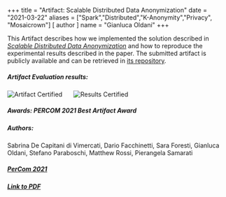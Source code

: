 +++
title = "Artifact: Scalable Distributed Data Anonymization"
date = "2021-03-22"
aliases = ["Spark","Distributed","K-Anonymity","Privacy", "Mosaicrown"]
[ author ]
  name = "Gianluca Oldani"
+++

This Artifact describes how we implemented the solution described in
<a href="../../publications/percom2021" target="_blank"><em>Scalable Distributed Data Anonymization</em></a>
and how to reproduce the experimental results described in the paper.
The submitted artifact is publicly available and can be retrieved in
<a href="https://github.com/mosaicrown/mondrian/tree/percom2021_artifact" target="_blank">its repository</a>.

##### Artifact Evaluation results:
<div style="display: grid; grid-template-columns: 25% 25%; grid-column-gap: 5%">
  <img alt="Artifact Certified" src="../../img/ArtifactCertified.png"/>
  <img alt="Results Certified" src="../../img/ResultsCertified.png"/>
</div>

##### Awards: PERCOM 2021 Best Artifact Award

##### Authors:
Sabrina De Capitani di Vimercati, Dario Facchinetti, Sara Foresti, Gianluca Oldani, Stefano Paraboschi, Matthew Rossi, Pierangela Samarati

##### <a href="http://www.percom.org/" target="_blank">PerCom 2021</a>

##### <a href="https://cs.unibg.it/seclab-papers/2021/PerCom/mondrian-artifact.pdf" target="_blank">Link to PDF</a>
